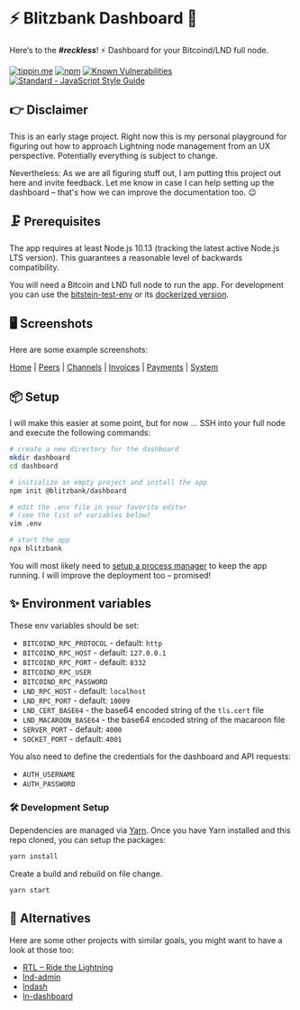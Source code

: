 # ⚡️ Blitzbank Dashboard   🏦

Here‘s to the ***#reckless***! ⚡️
Dashboard for your Bitcoind/LND full node.

[![tippin.me](https://badgen.net/badge/%E2%9A%A1%EF%B8%8Ftippin.me/@dennisreimann/F0918E)](https://tippin.me/@dennisreimann)
[![npm](https://img.shields.io/npm/v/@blitzbank/dashboard.svg)](https://www.npmjs.com/package/@blitzbank/dashboard)
[![Known Vulnerabilities](https://snyk.io/test/github/dennisreimann/blitzbank-dashboard/badge.svg)](https://snyk.io/test/github/dennisreimann/blitzbank-dashboard)
[![Standard - JavaScript Style Guide](https://img.shields.io/badge/code%20style-standard-brightgreen.svg)](http://standardjs.com/)

## 👉 Disclaimer

This is an early stage project.
Right now this is my personal playground for figuring out how to approach Lightning node management from an UX perspective.
Potentially everything is subject to change.

Nevertheless: As we are all figuring stuff out, I am putting this project out here and invite feedback.
Let me know in case I can help setting up the dashboard – that's how we can improve the documentation too. 😉

## 🗜 Prerequisites

The app requires at least Node.js 10.13 (tracking the latest active Node.js LTS version).
This guarantees a reasonable level of backwards compatibility.

You will need a Bitcoin and LND full node to run the app.
For development you can use the
[bitstein-test-env](https://medium.com/@bitstein/setting-up-a-bitcoin-lightning-network-test-environment-ab967167594a) or its
[dockerized version](https://github.com/JeffVandrewJr/bitstein-test-env).

## 🖥 Screenshots

Here are some example screenshots:

[Home](media/home.png) | [Peers](media/peers.png) | [Channels](media/channels.png) |
[Invoices](media/invoices.png) | [Payments](media/payments.png) | [System](media/system.png)

## 📦 Setup

I will make this easier at some point, but for now …
SSH into your full node and execute the following commands:

```bash
# create a new directory for the dashboard
mkdir dashboard
cd dashboard

# initialize an empty project and install the app
npm init @blitzbank/dashboard

# edit the .env file in your favorite editor
# (see the list of variables below)
vim .env

# start the app
npx blitzbank
```

You will most likely need to [setup a process manager](https://expressjs.com/en/advanced/best-practice-performance.html#ensure-your-app-automatically-restarts) to keep the app running.
I will improve the deployment too – promised!

## ✨ Environment variables

These env variables should be set:

- `BITCOIND_RPC_PROTOCOL` - default: `http`
- `BITCOIND_RPC_HOST` - default: `127.0.0.1`
- `BITCOIND_RPC_PORT` - default: `8332`
- `BITCOIND_RPC_USER`
- `BITCOIND_RPC_PASSWORD`
- `LND_RPC_HOST` - default: `localhost`
- `LND_RPC_PORT` - default: `10009`
- `LND_CERT_BASE64` - the base64 encoded string of the `tls.cert` file
- `LND_MACAROON_BASE64` - the base64 encoded string of the macaroon file
- `SERVER_PORT` - default: `4000`
- `SOCKET_PORT` - default: `4001`

You also need to define the credentials for the dashboard and API requests:

- `AUTH_USERNAME`
- `AUTH_PASSWORD`

### 🛠 Development Setup

Dependencies are managed via [Yarn](https://yarnpkg.com/).
Once you have Yarn installed and this repo cloned, you can setup the packages:

```bash
yarn install
```

Create a build and rebuild on file change.

```bash
yarn start
```

## 🖖 Alternatives

Here are some other projects with similar goals, you might want to have a look at those too:

- [RTL – Ride the Lightning](https://github.com/ShahanaFarooqui/RTL)
- [lnd-admin](https://github.com/janoside/lnd-admin)
- [lndash](https://github.com/djmelik/lndash)
- [ln-dashboard](https://github.com/PatrickLemke/ln-dashboard)

